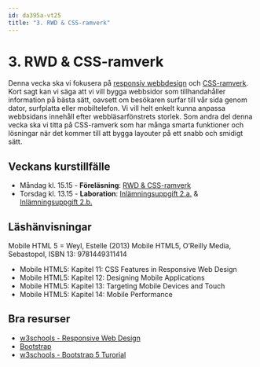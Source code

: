 ```yaml
---
id: da395a-vt25
title: "3. RWD & CSS-ramverk"
---
```


# 3. RWD & CSS-ramverk

Denna vecka ska vi fokusera på [responsiv webbdesign](https://sv.wikipedia.org/wiki/Responsiv_webbdesign) och [CSS-ramverk](https://en.wikipedia.org/wiki/CSS_framework). Kort sagt kan vi säga att vi vill bygga webbsidor som tillhandahåller information på bästa sätt, oavsett om besökaren surfar till vår sida genom dator, surfplatta eller mobiltelefon. Vi vill helt enkelt kunna anpassa webbsidans innehåll efter webbläsarfönstrets storlek. Som andra del denna vecka ska vi titta på CSS-ramverk som har många smarta funktioner och lösningar när det kommer till att bygga layouter på ett snabb och smidigt sätt.

## Veckans kurstillfälle

- Måndag kl. 15.15 - **Föreläsning**: [RWD & CSS-ramverk](../f1/)
- Torsdag kl. 13.15 - **Laboration**: [Inlämningsuppgift 2.a.](../i1/) & [Inlämningsuppgift 2.b.](../i2/)

## Läshänvisningar

Mobile HTML 5 = Weyl, Estelle (2013) Mobile HTML5, O’Reilly Media, Sebastopol, ISBN 13: 9781449311414

- Mobile HTML5: Kapitel 11: CSS Features in Responsive Web Design
- Mobile HTML5: Kapitel 12: Designing Mobile Applications
- Mobile HTML5: Kapitel 13: Targeting Mobile Devices and Touch
- Mobile HTML5: Kapitel 14: Mobile Performance

## Bra resurser

- [w3schools - Responsive Web Design](https://www.w3schools.com/css/css_rwd_intro.asp)
- [Bootstrap](https://getbootstrap.com/)
- [w3schools - Bootstrap 5 Turorial](https://www.w3schools.com/bootstrap5/index.php)